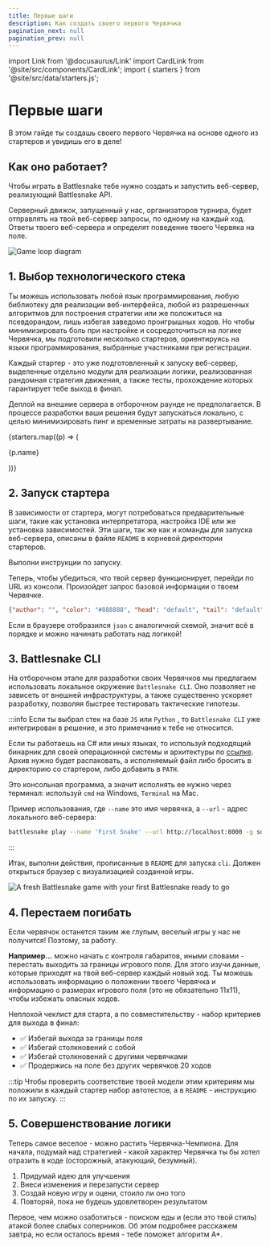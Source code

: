 ```yaml
---
title: Первые шаги
description: Как создать своего первого Червячка
pagination_next: null
pagination_prev: null
---
```


import Link from '@docusaurus/Link'
import CardLink from '@site/src/components/CardLink';
import { starters } from '@site/src/data/starters.js';

# Первые шаги

В этом гайде ты создашь своего первого Червячка на основе одного из стартеров и увидишь его в деле!

## Как оно работает?

Чтобы играть в Battlesnake тебе нужно создать и запустить веб-сервер, реализующий Battlesnake API.

Серверный движок, запущенный у нас, организаторов турнира, будет отправлять на твой веб-сервер запросы, по одному на каждый ход. Ответы твоего веб-сервера и определят поведение твоего Червяка на поле. 

![Game loop diagram](/img/simple_server_diagram.png)

## 1. Выбор технологического стека

Ты можешь использовать любой язык программирования, любую библиотеку для реализации веб-интерфейса, любой из разрешенных алгоритмов для построения стратегии или же положиться на псевдорандом, лишь избегая заведомо проигрышных ходов. Но чтобы минимизировать боль при настройке и сосредоточиться на логике Червячка, мы подготовили несколько стартеров, ориентируясь на языки программирования, выбранные участниками при регистрации.

Каждый стартер - это уже подготовленный к запуску веб-сервер, выделенные отдельно модули для реализации логики, реализованная рандомная стратегия движения, а также тесты, прохождение которых гарантирует тебе выход в финал.

Деплой на внешние сервера в отборочном раунде не предполагается. В процессе разработки ваши решения будут запускаться локально, с целью минимизировать пинг и временные затраты на развертывание.

<div className="row">
    {starters.map((p) => (
        <div key={p.name} className="col col--4">
            <CardLink to={p.href} bodyStyle={{ display: 'flex', alignItems: 'center', gap: '10px', flexWrap: "wrap" }}>
                <p.Svg role="img" style={{width: '20px'}} />
                <p>{p.name}</p>
            </CardLink>
        </div>
    ))}
</div>


## 2. Запуск стартера

В зависимости от стартера, могут потребоваться предварительные шаги, такие как установка интерпретатора, настройка IDE или же установка зависимостей. Эти шаги, так же как и команды для запуска веб-сервера, описаны в файле `README` в корневой директории стартеров. 

Выполни инструкции по запуску.

Теперь, чтобы убедиться, что твой сервер функционирует, перейди по URL из консоли. Произойдет запрос базовой информации о твоем Червячке.

```json
{"author": "", "color": "#888888", "head": "default", "tail": "default"}
```

Если в браузере отобразился `json` с аналогичной схемой, значит всё в порядке и можно начинать работать над логикой!

## 3. Battlesnake CLI

На отборочном этапе для разработки своих Червячков мы предлагаем использовать локальное окружение `Battlesnake CLI`. Оно позволяет не зависеть от внешней инфраструктуры, а также существенно ускоряет разработку, позволяя быстрее тестировать тактические гипотезы.

:::info
Если ты выбрал стек на базе `JS` или `Python` , то `Battlesnake CLI` уже интегрирован в решение, и это примечание к тебе не относится. 

Если ты работаешь на C# или иных языках, то используй подходящий бинарник для своей операционной системы и архитектуры по [ссылке](https://github.com/BattlesnakeOfficial/rules/releases/tag/v1.2.3). Архив нужно будет распаковать, а исполняемый файл либо бросить в директорию со стартером, либо добавить в `PATH`. 

Это консольная программа, а значит исполнять ее нужно через терминал: используй `cmd` на Windows, `Terminal` на Mac. 

Пример использования, где `--name` это имя червячка, а `--url` - адрес локального веб-сервера:

```sh
battlesnake play --name 'First Snake' --url http://localhost:8000 -g solo --browser
```
:::

Итак, выполни действия, прописанные в `README` для запуска `cli`. Должен открыться браузер с визуализацией созданной игры.

![A fresh Battlesnake game with your first Battlesnake ready to go](/img/game_board_fresh.png)

## 4. Перестаем погибать

Если червячок останется таким же глупым, веселый игры у нас не получится! Поэтому, за работу.

**Например...** можно начать с контроля габаритов, иными словами - перестать выходить за границы игрового поля. Для этого изучи данные, которые приходят на твой веб-сервер каждый новый ход. Ты можешь использовать информацию о положении твоего Червячка и информацию о размерах игрового поля (это не обязательно 11х11), чтобы избежать опасных ходов. 

Неплохой чеклист для старта, а по совместительству - набор критериев для выхода в финал:

* ✅ Избегай выхода за границы поля
* ✅ Избегай столкновений с собой
* ✅ Избегай столкновений с другими червячками
* ✅ Продержись на поле без других червячков 20 ходов

:::tip
Чтобы проверить соответствие твоей модели этим критериям мы положили в каждый стартер набор автотестов, а в `README` - инструкцию по их запуску.
:::

## 5. Совершенствование логики

Теперь самое веселое - можно растить Червячка-Чемпиона. Для начала, подумай над стратегией - какой характер Червячка ты бы хотел отразить в коде (осторожный, атакующий, безумный). 

1. Придумай идею для улучшения
2. Внеси изменения и перезапусти сервер
3. Создай новую игру и оцени, стоило ли оно того
4. Повторяй, пока не будешь удовлетворен результатом

Первое, чем можно озаботиться - поиском еды и (если это твой стиль) атакой более слабых соперников. Об этом подробнее расскажем завтра, но если осталось время - тебе поможет алгоритм A*. 